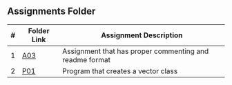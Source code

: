 ## Assignments Folder

|   #   | Folder Link | Assignment Description |
| :---: | ----------- | ---------------------- |
| 1 | [A03](https://github.com/DomHaw21/2143-OOP-HAWKINS/tree/main/Assignments/AO3)| Assignment that has proper commenting and readme format|
| 2 | [P01](https://github.com/DomHaw21/2143-OOP-HAWKINS/tree/main/Assignments/PO1)| Program that creates a vector class|
